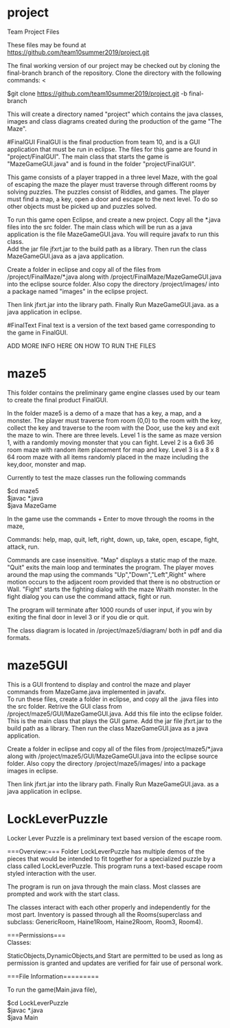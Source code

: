 # project
Team Project Files <BR>

These files may be found at https://github.com/team10summer2019/project.git <BR>

The final working version of our project may be checked out by cloning the final-branch branch of the repository.  Clone the directory with the following commands: <<BR>

$git clone https://github.com/team10summer2019/project.git -b final-branch  <BR>

This will create a directory named "project" which contains the java classes, images and class diagrams created during the production of the game "The Maze".  <BR>


#FinalGUI 
FinalGUI is the final production from team 10, and is a GUI application that must be run in eclipse.   The files for this game are found in "project/FinalGUI".
The main class that starts the game is "MazeGameGUI.java" and is found in the folder "project/FinalGUI". <BR>

This game consists of a player trapped in a three level Maze, with the goal of escaping the maze the player must traverse through different rooms by solving puzzles. 
The puzzles consist of Riddles, and games.  The player must find a map, a key, open a door and escape to the next level.  To do so other objects must be picked up and puzzles solved.<BR>

To run this game open Eclipse, and create a new project. Copy all the *.java files into the src folder. 
The main class which will be run as a java application is the file MazeGameGUI.java.  You will require javafx to run this class.  
Add the jar file jfxrt.jar to the build path as a library. Then run the class MazeGameGUI.java as a java application.<BR>

Create a folder in eclipse and copy all of the files from /project/FinalMaze/*.java  along with /project/FinalMaze/MazeGameGUI.java 
into the eclipse source folder. Also copy the directory /project/images/ into a package named "images" in the eclipse project. <BR> 

Then link jfxrt.jar into the library path.  Finally Run MazeGameGUI.java. as a java application in eclipse. <BR>


#FinalText
Final text is a version of the text based game corresponding to the game in FinalGUI.<BR>

ADD MORE INFO HERE ON HOW TO RUN THE FILES <BR>

# maze5
This folder contains the preliminary game engine classes used by our team to create the final product FinalGUI. <BR>

In the folder maze5 is a demo of a maze that has a key, a map, and a monster. The player must traverse from room (0,0) to the room 
with the key, collect the key and traverse to the room with the Door, use the key and exit the maze to win.  There are three levels.
Level 1 is the same as maze version 1, with a randomly moving monster that you can fight.   Level 2 is a 6x6 36 room maze with random item placement for map and key.
Level 3 is a 8 x 8 64 room maze with all items randomly placed in the maze including the key,door, monster and map. <BR>

Currently to test the maze classes run the following commands <BR>

$cd maze5 <BR>
$javac *.java <BR>
$java MazeGame <BR>

In the game use the commands + Enter to move through the rooms in the maze, <BR>

Commands:  help, map, quit, left, right, down, up, take, open, escape, fight, attack, run. <BR>

Commands are case insensitive. "Map" displays a static map of the maze. "Quit" exits the main loop and 
terminates the program. The player moves around the map using the commands "Up","Down","Left",Right" where 
motion occurs to the adjacent room provided that there is no obstruction or Wall.
"Fight" starts the fighting dialog with the maze Wraith monster. In the fight dialog you can use the command attack, fight or run.  <BR>

The program will terminate after 1000 rounds of user input, if you win by exiting the final door in level 3 or if you die or quit. <BR>

The class diagram is located in /project/maze5/diagram/ both in pdf and dia formats. <BR>

# maze5GUI
This is a GUI frontend to display and control the maze and player commands from MazeGame.java implemented in javafx.  
To run these files, create a folder in eclipse, and copy all the .java files into the src folder. 
Retrive the GUI class from /project/maze5/GUI/MazeGameGUI.java. Add this file into the eclipse folder.  This is the main class that plays the GUI game. 
Add the jar file jfxrt.jar to the build path as a library. Then run the class MazeGameGUI.java as a java application.<BR>

Create a folder in eclipse and copy all of the files from /project/maze5/*.java  along with /project/maze5/GUI/MazeGameGUI.java 
into the eclipse source folder. Also copy the directory /project/maze5/images/ into a package images in eclipse. <BR> 

Then link jfxrt.jar into the library path.  Finally Run MazeGameGUI.java. as a java application in eclipse. <BR>


# LockLeverPuzzle
Locker Lever Puzzle is a preliminary text based version of the escape room.<BR> 

===Overview:===
Folder LockLeverPuzzle has multiple demos of the pieces that would be intended to fit together for a specialized puzzle by a class called LockLeverPuzzle. 
This program runs a text-based escape room styled interaction with the user. <BR>

The program is run on java through the main class.
Most classes are prompted and work with the start class.<BR>

The classes interact with each other properly and independently for the most part. 
Inventory is passed through all the Rooms(superclass and subclass: GenericRoom, Haine1Room, Haine2Room, Room3, Room4).<BR>

===Permissions=== <BR>
Classes: 

StaticObjects,DynamicObjects,and Start 
are permitted to be used as long as permission is granted and updates are verified for fair use of personal work. <BR>

===File Information========= <BR>

To run the game(Main.java file),<BR>

$cd LockLeverPuzzle <BR>
$javac *.java  <BR>
$java Main <BR>

